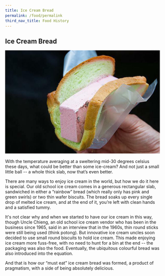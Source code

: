```yaml
---
title: Ice Cream Bread
permalink: /food/permalink
third_nav_title: Food History
---
```


## Ice Cream Bread
![Alt text for image on Isomer site](/images/160717151_5216629471712309_4186014281516695393_n.jpg)

With the temperature averaging at a sweltering mid-30 degrees celsius these days, what could be better than some ice-cream? And not just a small little ball -- a whole thick slab, now that’s even better.

There are many ways to enjoy ice cream in the world, but how we do it here is special. Our old school ice cream comes in a generous rectangular slab, sandwiched in either a “rainbow” bread (which really only has pink and green swirls) or two thin wafer biscuits. The bread soaks up every single drop of melted ice cream, and at the end of it, you’re left with clean hands and a satisfied tummy.

It's not clear why and when we started to have our ice cream in this way, though Uncle Chieng, an old school ice cream vendor who has been in the business since 1965, said in an interview that in the 1960s, thin round sticks were still being used (think potong). But innovative ice cream uncles soon decided to use small round biscuits to hold ice cream. This made enjoying ice cream more fuss-free, with no need to hunt for a bin at the end -- the packaging was also the food. 
Eventually, the ubiquitous colourful bread was also introduced into the equation.

And that is how our “must eat” ice cream bread was formed, a product of pragmatism, with a side of being absolutely delicious.